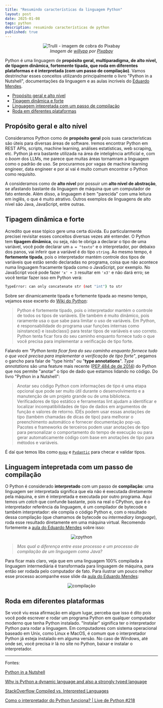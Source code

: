```yaml
---
title: "Resumindo características da linguagem Python"
layout: post
date: 2025-01-08
tags: python
description: resumindo características de python
published: true
---
```


<figure align="center">
  <img src="../../../assets/images/6/snake-5483729_640.jpg" alt="Trulli - imagem de cobra do Pixabay">
  <figcaption><i>Imagem de <a href="https://pixabay.com/pt/users/willypp-15092123/?utm_source=link-attribution&utm_medium=referral&utm_campaign=image&utm_content=5483729">willypp</a> por <a href="https://pixabay.com/pt//?utm_source=link-attribution&utm_medium=referral&utm_campaign=image&utm_content=5483729">Pixabay</a></i></figcaption>
</figure>

Python é uma linguagem de **propósito geral, multiparadigma, de alto nível, de tipagem
dinâmica, fortemente tipada, que roda em diferentes plataformas e é interpretada (com um
passo de compilação)**. Vamos destrinchar esses conceitos utilizando principalmente o
livro "Python in a Nutshell", documentações da linguagem e as aulas incríveis do [Eduardo
Mendes](https://www.youtube.com/@Dunossauro).

- [Propósito geral e alto nível](#1)
- [Tipagem dinâmica e forte](#2)
- [Linguagem intepretada com um passo de compilação](#3)
- [Roda em diferentes plataformas](#4)

## <a name="1"></a>Propósito geral e alto nível

Consideramos Python como de **propósito geral** pois suas características são úteis
para diversas áreas de software. Iremos encontrar Python em REST APIs, scripts, machine
learning, análises estatísticas, web scraping, etc. Python já era bastante utilizada
na área de inteligência artificial e, com o _boom_ dos LLMs, me parece que muitas áreas
tornamram a linguagem como o padrão de uso. Se procurarmos por vagas de machine learning
engineer, data engineer e por aí vai é muito comum encontrar o Python como requisito.

A consideramos como de **alto nível** por possuir um **alto nível de abstração**, se
afastando bastante da linguagem de máquina que um computador de fato entende. Além disso,
a linguagem é bem "parecida" com uma leitura em inglês, o que é muito atrativo. Outros
exemplos de linguagens de alto nível são Java, JavaScript, entre outras.

## <a name="2"></a>Tipagem dinâmica e forte

Acredito que esse tópico gere uma certa dúvida. Eu particularmente precisei revisitar
esses conceitos diversas vezes até entender. O Python tem **tipagem dinâmica**, ou seja,
não te obriga a declarar o tipo de uma variável, você pode declarar um `a = "texto"` e o
interpretador, por debaixo dos panos, vai inferir que a variável é do tipo `string`. Ao
mesmo tempo, é **fortemente tipada**, pois o interpretador mantém controle dos tipos de
variáveis que estão sendo declaradas no programa, coisa que não acontece numa linguagem
fracamente tipada como o JavaScript, por exemplo. No JavaScript você pode fazer `'x' + 3`
resultar em `'x3'` e não dará erro; se você tentar fazer isso em Python verá:

```bash
TypeError: can only concatenate str (not "int") to str
```

Sobre ser dinamicamente tipada e fortemente tipada ao mesmo tempo, vejamos esse excerto
do [Wiki do Python](https://wiki.python.org/moin/Why%20is%20Python%20a%20dynamic%20language%20and%20also%20a%20strongly%20typed%20language):

> Python é fortemente tipado, pois o interpretador mantém o controle de todos os tipos
> de variáveis. Ele também é muito dinâmico, pois raramente usa o que sabe para limitar o
> uso de variáveis. Em Python, é responsabilidade do programa usar funções internas como
> isinstance() e issubclass() para testar tipos de variáveis ​​e uso correto. Python tenta
> ficar fora do seu caminho enquanto fornece tudo o que você precisa para implementar a
> verificação de tipo forte.

Falando em _"Python tenta ficar fora do seu caminho enquanto fornece tudo o que você
precisa para implementar a verificação de tipo forte"_, pegamos o gancho para falar de
"type hints" ou "**type annotations**". _Type annotations_ são uma feature mais recente
([PEP 484 de de 2014](https://peps.python.org/pep-0484/)) do Python que nos permite
"anotar" o tipo de dado que estamos lidando no código. Do livro "Python in a Nutshell":

> Anotar seu código Python com informações de tipo é uma etapa opcional que pode ser
> muito útil durante o desenvolvimento e a manutenção de um projeto grande ou de uma
> biblioteca. Verificadores de tipo estático e ferramentas lint ajudam a identificar e
> localizar incompatibilidades de tipo de dados em argumentos de função e valores de retorno.
> IDEs podem usar essas anotações de tipo (também chamadas de dicas de tipo) para melhorar
> o preenchimento automático e fornecer documentação pop-up. Pacotes e frameworks de
> terceiros podem usar anotações de tipo para personalizar o comportamento do tempo de
> execução ou para gerar automaticamente código com base em anotações de tipo para métodos
> e variáveis.

É daí que temos libs como [`mypy`](https://github.com/python/mypy) e [`Pydantic`](https://github.com/pydantic/pydantic)
para checar e validar tipos.

## <a name="3"></a>Linguagem intepretada com um passo de compilação

O Python é considerado **interpretado** com um passo de **compilação**: uma linguagem
ser interpretada significa que ela não é executada diretamente pela máquina, e sim é
interpretada e executada por outro programa. Aqui temos um _catch_ que confunde bastante,
pois na real o CPython, que é o interpretador referência da linguagem, é um compilador de
bytecode e também interpretador: ele compila o código Python e, com o resultado dessa
compilação (que chamamos de bytecode ou _intermediary language_), roda esse resultado
diretamente em uma máquina virtual. Recomendo fortemente a [aula do Eduardo Mendes](https://www.youtube.com/watch?v=pxfZTAJDipY&t=946s)
sobre isso:

<div align="center">
<img alt="cpython" src="../../../assets/images/6/cpython.png"/>
</div>

> _Mas qual a diferença entre esse processo e um processo de compilação de um linguagem
> como Java?_

Para ficar mais claro, veja que em uma linguagem 100% compilada a linguagem intermediária
é transformada para linguagem de máquina, para então ser rodada pelo computador de fato.
Para ilustrar um pouco melhor esse processo acompanhe esse slide da [aula do Eduardo Mendes](https://www.youtube.com/watch?v=pxfZTAJDipY&t=789s):

<div align="center">
<img alt="compilação" src="../../../assets/images/6/compilação.png"/>
</div>

## <a name="4"></a>Roda em diferentes plataformas

Se você viu essa afirmação em algum lugar, perceba que isso é dito pois você pode escrever
e rodar um programa Python em qualquer computador moderno que tenha Python instalado.
"Instalar" significa ter o interpretador Python para rodar a linguagem. Em computadores
com sistema operacional baseado em Unix, como Linux e MacOS, é comum que o interpretador
Python já esteja instalado em alguma versão. No caso de Windows, até onde sei, você
precisa ir lá no site no Python, baixar e instalar o interpretador.

---

Fontes:

[Python in a Nutshell](https://www.amazon.com.br/Python-Nutshell-English-Alex-Martelli-ebook/dp/B0BRYRD295/ref=tmm_kin_swatch_0?_encoding=UTF8&dib_tag=se&dib=eyJ2IjoiMSJ9.1GrWfyxGQAtCbzVANdvWpIhsGUkbRmGr3ML2fa9FpnVxX7qlzYtkK_-90G8PkjJjgguYnjmO95dfRwRYpxq_KjO-ymBjxJUMcAg0yT84C9fRPz6a3nBhAM8lSKKrFvF3hGlrKUcoMemKQysYgZfgry8iAMCF6td3Hxgn2ewAhQvhBTq7b2NgOPNn467iWo-9eJLV3dAY2oXJNBL2Z2V7IeuYejkKm7JPGhoPmIqu3keAuUEQVk088S7ZYYoK5WLR9GjCa2Do0sSEha3oWfbMz-FHIk0a9t-LOEqeVc2r-Tg.w512AtUskmia2OZ6AWaNIM0RwlmCrPBH-66aAFwmhEI&qid=1732842474&sr=8-1)

[Why is Python a dynamic language and also a strongly typed language](https://wiki.python.org/moin/Why%20is%20Python%20a%20dynamic%20language%20and%20also%20a%20strongly%20typed%20language)

[StackOverflow Compiled vs. Interpreted Languages](https://stackoverflow.com/questions/3265357/compiled-vs-interpreted-languages)

[Como o interpretador do Python funciona? | Live de Python #218](https://www.youtube.com/watch?v=pxfZTAJDipY)
